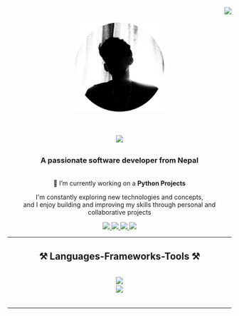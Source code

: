 <img align="right" src="https://visitcount.itsvg.in/api?id=kushal1o1&icon=5&color=1&pretty=true" />

<br/>
<br />
<div align="center">
  <img height="200" src="./shadowMe.png"  />
</div>

<h1 align="center">
    <img src="https://readme-typing-svg.herokuapp.com/?font=Righteous&size=35&center=true&vCenter=true&width=500&height=70&duration=4000&lines=Hi+There!+👋;+I'm+Kushal+Baral!;" />
</h1>

<h3 align="center">A passionate software developer  from Nepal</h3>

<br/>

<div align="center">
 🔭 I’m currently working on  a <strong>Python Projects</strong>
 
I'm  constantly exploring new technologies and concepts,        
and I enjoy building and improving my skills through  personal and collaborative projects


 
 </div>
 
<div align="center"> 
  <a href="mailto:share.kushal1o1@gmail.com">
    <img src="https://img.shields.io/badge/Gmail-333333?style=for-the-badge&logo=gmail&logoColor=red" />
  </a>
      <a href="https://twitter.com/kushal1o1" target="_blank">
    <img src="https://img.shields.io/badge/Twitter-1DA1F2?style=for-the-badge&logo=twitter&logoColor=white" target="_blank" />
  </a>
  <a href="https://linkedin.com/in/kushalbaral" target="_blank">
    <img src="https://img.shields.io/badge/LinkedIn-0077B5?style=for-the-badge&logo=linkedin&logoColor=white" target="_blank" />
  </a>
  <a href="https://kusal.vercel.app" target="_blank">
     <img src="https://img.shields.io/badge/Portfolio-FF5722?style=for-the-badge&logo=todoist&logoColor=white" target="_blank" />
  </a>
</div>

 <hr/>
 
<h2 align="center">⚒️ Languages-Frameworks-Tools ⚒️</h2>
<br/>
<div align="center">
    <img src="https://skillicons.dev/icons?i=python,javascript,django,typescript,java,mysql" /><br>
    <img src="https://skillicons.dev/icons?i=react,bootstrap,html,css,vscode,github,figma,tailwind,git" />

</div>

<br/>

<hr/>
